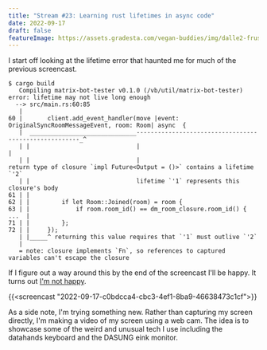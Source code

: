 ```yaml
---
title: "Stream #23: Learning rust lifetimes in async code"
date: 2022-09-17
draft: false
featureImage: https://assets.gradesta.com/vegan-buddies/img/dalle2-frustrated-horse.png
---
```


I start off looking at the lifetime error that haunted me for much of the previous screencast.

```
$ cargo build
   Compiling matrix-bot-tester v0.1.0 (/vb/util/matrix-bot-tester)
error: lifetime may not live long enough
  --> src/main.rs:60:85
   |
60 |       client.add_event_handler(move |event: OriginalSyncRoomMessageEvent, room: Room| async  {
   |  ______________________________------------------------------------------------------_^
   | |                              |                                                    |
   | |                              |                                                    return type of closure `impl Future<Output = ()>` contains a lifetime `'2`
   | |                              lifetime `'1` represents this closure's body
61 | |
62 | |         if let Room::Joined(room) = room {
63 | |             if room.room_id() == dm_room_closure.room_id() {
...  |
71 | |         };
72 | |     });
   | |_____^ returning this value requires that `'1` must outlive `'2`
   |
   = note: closure implements `Fn`, so references to captured variables can't escape the closure
```

If I figure out a way around this by the end of the screencast I'll be happy. It turns out [I'm not happy](https://stackoverflow.com/questions/73757235/how-can-i-use-a-channel-between-an-async-closure-and-my-main-thread-in-rust).

{{<screencast "2022-09-17-c0bdcca4-cbc3-4ef1-8ba9-46638473c1cf">}}

As a side note, I'm trying something new. Rather than capturing my screen directly, I'm making a video of my screen using a web cam. The idea is to showcase some of the weird and unusual tech I use including the datahands keyboard and the DASUNG eink monitor.

